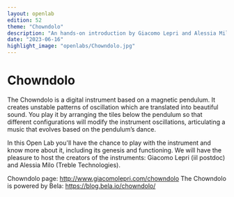 ```yaml
---
layout: openlab
edition: 52
theme: "Chowndolo"
description: "An hands-on introduction by Giacomo Lepri and Alessia Milo"
date: "2023-06-16"
highlight_image: "openlabs/Chowndolo.jpg"
---
```


<script>
    import CaptionedImage from "../../components/Images/CaptionedImage.svelte"
</script>

<CaptionedImage
    src="openlabs/Chowndolo.jpg"
    alt="The Chowndolo"
    caption="The Chowndolo makes sound based on the how magnets are arranged underneath the pendulum."/>

# Chowndolo

The Chowndolo is a digital instrument based on a magnetic pendulum. It creates unstable patterns of oscillation which are translated into beautiful sound. You play it by arranging the tiles below the pendulum so that different configurations will modify the instrument oscillations, articulating a music that evolves based on the pendulum’s dance.

In this Open Lab you'll have the chance to play with the instrument and know more about it, including its genesis and functioning. We will have the pleasure to host the creators of the instruments: Giacomo Lepri (iil postdoc) and Alessia Milo (Treble Technologies).

Chowndolo page: http://www.giacomolepri.com/chowndolo
The Chowndolo is powered by Bela: https://blog.bela.io/chowndolo/

